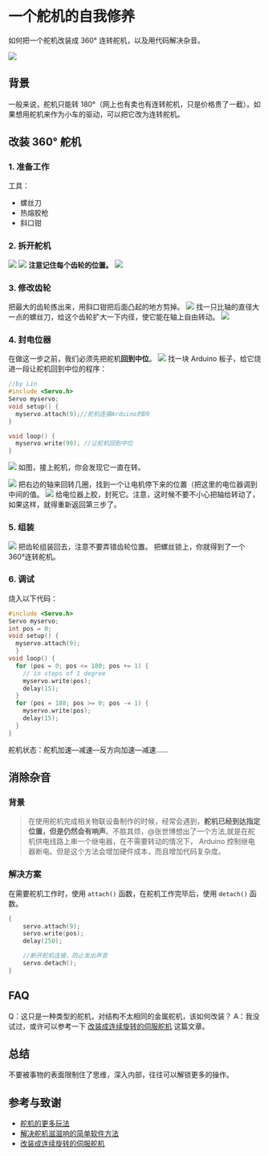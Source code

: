 # 一个舵机的自我修养

如何把一个舵机改装成 360° 连转舵机，以及用代码解决杂音。

![](https://image-backup-1253965369.cos.ap-guangzhou.myqcloud.com/一个舵机的自我修养/2218072-04cbc8eb7ac10ddc.jpg)

## 背景

一般来说，舵机只能转 180°（网上也有卖也有连转舵机，只是价格贵了一截）。如果想用舵机来作为小车的驱动，可以把它改为连转舵机。

## 改装 360° 舵机

### 1. 准备工作

工具：

* 螺丝刀
* 热熔胶枪
* 斜口钳

### 2. 拆开舵机

![](https://image-backup-1253965369.cos.ap-guangzhou.myqcloud.com/一个舵机的自我修养/2218072-7bc137198ac65914.jpg) ![](https://image-backup-1253965369.cos.ap-guangzhou.myqcloud.com/一个舵机的自我修养/2218072-ce45e1ce8a869ed2.jpg) **注意记住每个齿轮的位置。** ![](https://image-backup-1253965369.cos.ap-guangzhou.myqcloud.com/一个舵机的自我修养/2218072-f81faeac715a89f7.jpg)

### 3. 修改齿轮

把最大的齿轮拣出来，用斜口钳把后面凸起的地方剪掉。 ![](https://image-backup-1253965369.cos.ap-guangzhou.myqcloud.com/一个舵机的自我修养/2218072-2fab2f9620b5efb2.jpg) 找一只比轴的直径大一点的螺丝刀，给这个齿轮扩大一下内径，使它能在轴上自由转动。 ![](https://image-backup-1253965369.cos.ap-guangzhou.myqcloud.com/一个舵机的自我修养/2218072-b5de55e257df450e.jpg)

### 4. 封电位器

在做这一步之前，我们必须先把舵机**回到中位**。 ![](https://image-backup-1253965369.cos.ap-guangzhou.myqcloud.com/一个舵机的自我修养/2218072-3f7127da4c2c8d88.jpg) 找一块 Arduino 板子，给它烧进一段让舵机回到中位的程序：

```cpp
//by Lin
#include <Servo.h>
Servo myservo;
void setup() {
  myservo.attach(9);//舵机连接Arduino的D9
}

void loop() {
  myservo.write(90); //让舵机回到中位
}
```

![](https://image-backup-1253965369.cos.ap-guangzhou.myqcloud.com/一个舵机的自我修养/2218072-41374b07e5f87b06.png) 如图，接上舵机，你会发现它一直在转。

![](https://image-backup-1253965369.cos.ap-guangzhou.myqcloud.com/一个舵机的自我修养/2218072-04e91993e3d57d4d.jpg) 把右边的轴来回转几圈，找到一个让电机停下来的位置（把这里的电位器调到中间的值。 ![](https://image-backup-1253965369.cos.ap-guangzhou.myqcloud.com/一个舵机的自我修养/2218072-964d07b3c4c304d4.jpg) 给电位器上胶，封死它。注意，这时候不要不小心把轴给转动了，如果这样，就得重新返回第三步了。

### 5. 组装

![](https://image-backup-1253965369.cos.ap-guangzhou.myqcloud.com/一个舵机的自我修养/2218072-d0aec7a2cb430e4c.jpg) 把齿轮组装回去，注意不要弄错齿轮位置。 把螺丝锁上，你就得到了一个360°连转舵机。

### 6. 调试

烧入以下代码：

```cpp
#include <Servo.h>
Servo myservo;
int pos = 0;
void setup() {
  myservo.attach(9);
  }
void loop() {
  for (pos = 0; pos <= 180; pos += 1) {
    // in steps of 1 degree
    myservo.write(pos);
    delay(15);
  }
  for (pos = 180; pos >= 0; pos -= 1) {
    myservo.write(pos);
    delay(15);
  }
}
```

舵机状态：舵机加速—减速—反方向加速—减速......

## 消除杂音

### 背景

> 在使用舵机完成相关物联设备制作的时候，经常会遇到，**舵机已经到达指定位置，但是仍然会有响声**。不胜其烦，@张世博想出了一个方法,就是在舵机供电线路上串一个继电器，在不需要转动的情况下， Arduino 控制继电器断电。但是这个方法会增加硬件成本，而且增加代码复杂度。

### 解决方案

在需要舵机工作时，使用 `attach()` 函数，在舵机工作完毕后，使用 `detach()` 函数。

```cpp
{
    servo.attach(9);
    servo.write(pos);
    delay(250);

    //断开舵机连接，防止发出声音
    servo.detach();
}
```

## FAQ

Q：这只是一种类型的舵机，对结构不太相同的金属舵机，该如何改装？ A：我没试过，或许可以参考一下 [改装成连续旋转的伺服舵机](https://www.geek-workshop.com/thread-14885-1-1.html) 这篇文章。

## 总结

不要被事物的表面限制住了思维，深入内部，往往可以解锁更多的操作。

## 参考与致谢

* [舵机的更多玩法](https://mp.weixin.qq.com/s?__biz=MjM5MzUzODg2NA==&mid=2652149326&idx=1&sn=1760691e14cd110345f1847658acefd3&mpshare=1&scene=1&srcid=1003cUr6AYjfze46sYqMbGmP#rd)
* [解决舵机滋滋响的简单软件方法](https://blog.vvzero.com/2018/04/13/servo-without-ringing-by-software/)
* [改装成连续旋转的伺服舵机](https://www.geek-workshop.com/thread-14885-1-1.html)

